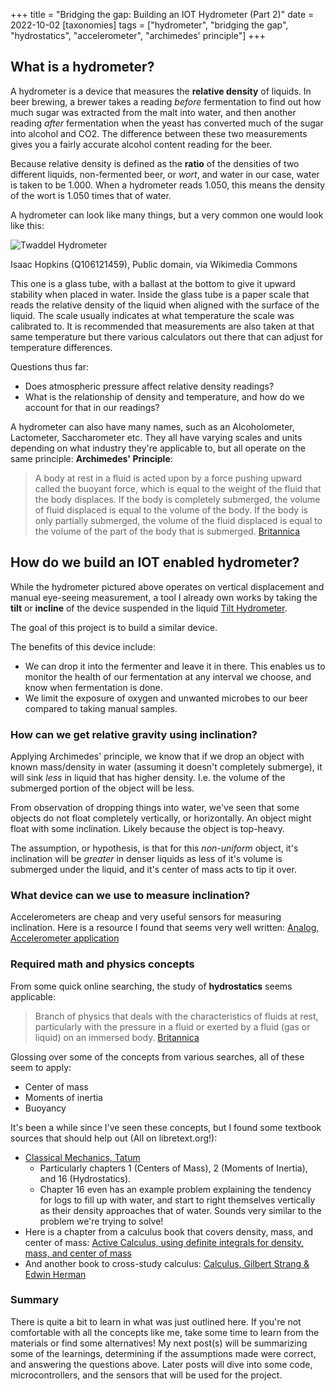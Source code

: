 +++
title = "Bridging the gap: Building an IOT Hydrometer (Part 2)"
date = 2022-10-02
[taxonomies]
tags = ["hydrometer", "bridging the gap", "hydrostatics", "accelerometer", "archimedes' principle"]
+++

## What is a hydrometer?

A hydrometer is a device that measures the **relative density** of liquids. In beer brewing, a brewer takes a reading *before* fermentation to find out how much sugar was extracted from the malt into water, and then another reading *after* fermentation when the yeast has converted much of the sugar into alcohol and CO2. The difference between these two measurements gives you a fairly accurate alcohol content reading for the beer.

Because relative density is defined as the **ratio** of the densities of two different liquids, non-fermented beer, or *wort*, and water in our case, water is taken to be 1.000. When a hydrometer reads 1.050, this means the density of the wort is 1.050 times that of water.

A hydrometer can look like many things, but a very common one would look like this:

![Twaddel Hydrometer](/images/building_a_hydrometer/twaddels_hydrometer.webp)

Isaac Hopkins (Q106121459), Public domain, via Wikimedia Commons

This one is a glass tube, with a ballast at the bottom to give it upward stability when placed in water. Inside the glass tube is a paper scale that reads the relative density of the liquid when aligned with the surface of the liquid. The scale usually indicates at what temperature the scale was calibrated to. It is recommended that measurements are also taken at that same temperature but there various calculators out there that can adjust for temperature differences.

Questions thus far:
- Does atmospheric pressure affect relative density readings?
- What is the relationship of density and temperature, and how do we account for that in our readings?

A hydrometer can also have many names, such as an Alcoholometer, Lactometer, Saccharometer etc. They all have varying scales and units depending on what industry they're applicable to, but all operate on the same principle: **Archimedes' Principle**:
> A body at rest in a fluid is acted upon by a force pushing upward called the buoyant force, which is equal to the weight of the fluid that the body displaces. If the body is completely submerged, the volume of fluid displaced is equal to the volume of the body. If the body is only partially submerged, the volume of the fluid displaced is equal to the volume of the part of the body that is submerged. [Britannica](https://www.britannica.com/science/Archimedes-principle)

## How do we build an IOT enabled hydrometer?

While the hydrometer pictured above operates on vertical displacement and manual eye-seeing measurement, a tool I already own works by taking the **tilt** or **incline** of the device suspended in the liquid [Tilt Hydrometer](https://tilthydrometer.com/products/copy-of-tilt-floating-wireless-hydrometer-and-thermometer-for-brewing).

The goal of this project is to build a similar device.

The benefits of this device include:
- We can drop it into the fermenter and leave it in there. This enables us to monitor the health of our fermentation at any interval we choose, and know when fermentation is done.
- We limit the exposure of oxygen and unwanted microbes to our beer compared to taking manual samples.

### How can we get relative gravity using inclination?

Applying Archimedes' principle, we know that if we drop an object with known mass/density in water (assuming it doesn't completely submerge), it will sink *less* in liquid that has higher density. I.e. the volume of the submerged portion of the object will be less.

From observation of dropping things into water, we've seen that some objects do not float completely vertically, or horizontally. An object might float with some inclination. Likely because the object is top-heavy.

The assumption, or hypothesis, is that for this *non-uniform* object, it's inclination will be *greater* in denser liquids as less of it's volume is submerged under the liquid, and it's center of mass acts to tip it over.


### What device can we use to measure inclination?

Accelerometers are cheap and very useful sensors for measuring inclination. Here is a resource I found that seems very well written: [Analog, Accelerometer application](https://www.analog.com/en/app-notes/an-1057.html)

### Required math and physics concepts
From some quick online searching, the study of **hydrostatics** seems applicable:

> Branch of physics that deals with the characteristics of fluids at rest, particularly with the pressure in a fluid or exerted by a fluid (gas or liquid) on an immersed body. [Britannica](https://www.britannica.com/science/hydrostatics)

Glossing over some of the concepts from various searches, all of these seem to apply:
- Center of mass
- Moments of inertia
- Buoyancy

It's been a while since I've seen these concepts, but I found some textbook sources that should help out (All on libretext.org!):
- [Classical Mechanics, Tatum](https://phys.libretexts.org/Bookshelves/Classical_Mechanics/Classical_Mechanics_(Tatum))
	- Particularly chapters 1 (Centers of Mass), 2 (Moments of Inertia), and 16 (Hydrostatics).
	- Chapter 16 even has an example problem explaining the tendency for logs to fill up with water, and start to right themselves vertically as their density approaches that of water. Sounds very similar to the problem we're trying to solve!
- Here is a chapter from a calculus book that covers density, mass, and center of mass: [Active Calculus, using definite integrals for density, mass, and center of mass](https://math.libretexts.org/Under_Construction/Purgatory/Book%3A_Active_Calculus_(Boelkins_et_al.)/06%3A_Using_Definite_Integrals/6.03%3A_Density_Mass_and_Center_of_Mass)
- And another book to cross-study calculus: [Calculus, Gilbert Strang & Edwin  Herman](https://math.libretexts.org/Bookshelves/Calculus/Book%3A_Calculus_(OpenStax))

### Summary
There is quite a bit to learn in what was just outlined here. If you're not comfortable with all the concepts like me, take some time to learn from the materials or find some alternatives! My next post(s) will be summarizing some of the learnings, determining if the assumptions made were correct, and answering the questions above. Later posts will dive into some code, microcontrollers, and the sensors that will be used for the project.

